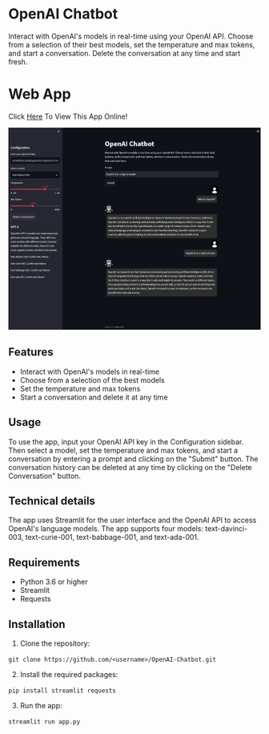 
# OpenAI Chatbot

Interact with OpenAI's models in real-time using your OpenAI API. Choose from a selection of their best models, set the temperature and max tokens, and start a conversation. Delete the conversation at any time and start fresh.

# Web App
Click [Here](https://kaludii-openai-chatbot-app-jd0vo6.streamlit.app/ "Here") To View This App Online!

![Image](https://github.com/Kaludii/OpenAI-Chatbot/blob/main/images/OpenAI-Chatbot.png?raw=true)

## Features

-   Interact with OpenAI's models in real-time
-   Choose from a selection of the best models
-   Set the temperature and max tokens
-   Start a conversation and delete it at any time

## Usage

To use the app, input your OpenAI API key in the Configuration sidebar. Then select a model, set the temperature and max tokens, and start a conversation by entering a prompt and clicking on the "Submit" button. The conversation history can be deleted at any time by clicking on the "Delete Conversation" button.

## Technical details

The app uses Streamlit for the user interface and the OpenAI API to access OpenAI's language models. The app supports four models: text-davinci-003, text-curie-001, text-babbage-001, and text-ada-001.

## Requirements

-   Python 3.6 or higher
-   Streamlit
-   Requests

## Installation

1.  Clone the repository:

`git clone https://github.com/<username>/OpenAI-Chatbot.git` 

2.  Install the required packages:

`pip install streamlit requests` 

3.  Run the app:

`streamlit run app.py`
